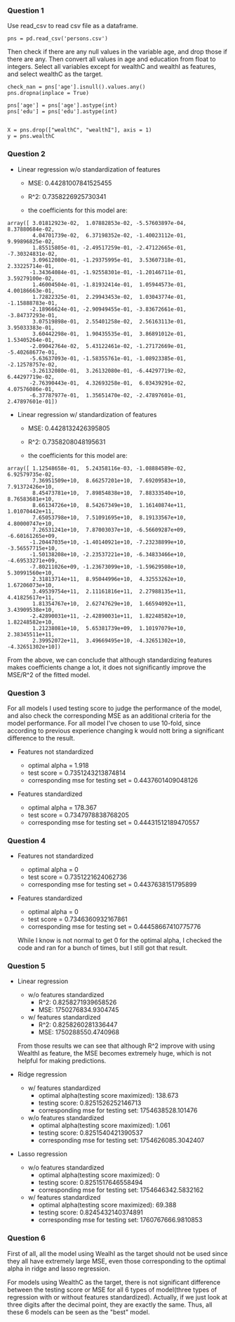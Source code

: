 ### Question 1
Use read_csv to read csv file as a dataframe.
```
pns = pd.read_csv('persons.csv')
```

Then check if there are any null values in the variable age, and drop those if there are any. Then convert all values in age and education from float to integers. Select all variables except for wealthC and wealthI as features, and select wealthC as the target.
```
check_nan = pns['age'].isnull().values.any()
pns.dropna(inplace = True)

pns['age'] = pns['age'].astype(int)
pns['edu'] = pns['edu'].astype(int)


X = pns.drop(["wealthC", "wealthI"], axis = 1)
y = pns.wealthC
```

### Question 2
* Linear regression w/o standardization of features
  * MSE: 0.44281007841525455
  * R^2: 0.7358226925730341

  * the coefficients for this model are:
```
array([ 3.01812923e-02,  1.07882853e-02, -5.57603897e-04,  8.37880684e-02,
        4.04701739e-02,  6.37198352e-02, -1.40023112e-01,  9.99896825e-02,
        1.85515805e-01, -2.49517259e-01, -2.47122665e-01, -7.30324831e-02,
        3.09612080e-01, -1.29375995e-01,  3.53607318e-01,  2.33225714e-01,
       -1.34364084e-01, -1.92558301e-01, -1.20146711e-01,  3.59279100e-02,
        1.46004504e-01, -1.81932414e-01,  1.05944573e-01,  4.00186663e-01,
        1.72822325e-01,  2.29943453e-02,  1.03043774e-01, -1.15888783e-01,
       -2.18966624e-01, -2.90949455e-01, -3.83672661e-01, -3.84737293e-01,
        3.07519898e-01,  2.55401258e-02,  2.56163113e-01,  3.95033383e-01,
        3.60442298e-01,  1.90435535e-01,  3.86891012e-01,  1.53405264e-01,
       -2.09042764e-02,  5.43122461e-02, -1.27172669e-01, -5.40268677e-01,
       -5.63637093e-01, -1.58355761e-01, -1.08923385e-01, -2.12578757e-02,
       -3.26132080e-01,  3.26132080e-01, -6.44297719e-02,  6.44297719e-02,
       -2.76390443e-01,  4.32693258e-01,  6.03439291e-02,  4.07576086e-01,
       -6.37787977e-01,  1.35651470e-02, -2.47897601e-01,  2.47897601e-01])
```

* Linear regression w/ standardization of features
  * MSE: 0.4428132426395805
  * R^2: 0.7358208048195631

  * the coefficients for this model are:
```
array([ 1.12548658e-01,  5.24358116e-03, -1.08884589e-02,  6.92579735e-02,
        7.36951509e+10,  8.66257201e+10,  7.69209583e+10,  7.91372426e+10,
        8.45473781e+10,  7.89854838e+10,  7.88333540e+10,  8.76583681e+10,
        8.66134726e+10,  8.54267349e+10,  1.16140874e+11,  1.01070442e+11,
        7.65053798e+10,  7.51091695e+10,  8.19133567e+10,  4.80000747e+10,
        7.26531241e+10,  7.87003037e+10, -6.56609287e+09, -6.60161265e+09,
       -1.20447035e+10, -1.40140921e+10, -7.23238899e+10, -3.56557715e+10,
       -1.50138208e+10, -2.23537221e+10, -6.34833466e+10, -4.69533271e+09,
       -7.80211026e+09, -1.23673099e+10, -1.59629508e+10,  5.30991560e+10,
        2.31813714e+11,  8.95044996e+10,  4.32553262e+10,  1.67206073e+10,
        3.49539754e+11,  2.11161816e+11,  2.27988135e+11,  4.41825617e+11,
        1.81354767e+10,  2.62747629e+10,  1.66594092e+11,  3.43909538e+10,
       -2.42890031e+11, -2.42890031e+11,  1.82248582e+10,  1.82248582e+10,
        1.21238081e+10,  5.65381739e+09,  1.10197079e+10,  2.38345511e+11,
        2.39952072e+11,  3.49669495e+10, -4.32651302e+10, -4.32651302e+10])
```

From the above, we can conclude that although standardizing features makes coefficients change a lot, it does not significantly improve the MSE/R^2 of the fitted model.

### Question 3
For all models I used testing score to judge the performance of the model, and also check the corresponding MSE as an additional criteria for the model performance. For all model I've chosen to use 10-fold, since according to previous experience changing k would nott bring a significant difference to the result.

* Features not standardized
  * optimal alpha = 1.918
  * test score = 0.7351243213874814
  * corresponding mse for testing set = 0.4437601409048126

* Features standardized
  * optimal alpha = 178.367
  * test score = 0.7347978838768205
  * corresponding mse for testing set = 0.44431512189470557

### Question 4

* Features not standardized
  * optimal alpha = 0
  * test score = 0.7351221624062736
  * corresponding mse for testing set = 0.4437638151795899

* Features standardized
  * optimal alpha = 0
  * test score = 0.7346360932167861
  * corresponding mse for testing set = 0.44458667410775776

  While I know is not normal to get 0 for the optimal alpha, I checked the code and ran for a bunch of times, but I still got that result.


### Question 5
* Linear regression
  * w/o features standardized
    * R^2: 0.8258271939658526
    * MSE: 1750276834.9304745
  * w/ features standardized
    * R^2: 0.8258260281336447
    * MSE: 1750288550.4740968

  From those results we can see that although R^2 improve with using WealthI as feature, the MSE becomes extremely huge, which is not helpful for making predictions.

* Ridge regression
  * w/ features standardized
    * optimal alpha(testing score maximized): 138.673 
    * testing score: 0.8251526252146713
    * corresponding mse for testing set: 1754638528.101476
  * w/o features standardized
    * optimal alpha(testing score maximized): 1.061
    * testing score: 0.8251540421390537
    * corresponding mse for testing set: 1754626085.3042407

* Lasso regression
  * w/o features standardized
    * optimal alpha(testing score maximized): 0
    * testing score: 0.8251517646558494
    * corresponding mse for testing set: 1754646342.5832162
  * w/ features standardized
    * optimal alpha(testing score maximized): 69.388
    * testing score: 0.8245432140374891
    * corresponding mse for testing set: 1760767666.9810853
 
 ### Question 6
 First of all, all the model using WealhI as the target should not be used since they all have extremely large MSE, even those corresponding to the optimal alpha in ridge and lasso regression. 
 
 For models using WealthC as the target, there is not significant difference between the testing score or MSE for all 6 types of model(three types of regression with or without features standardized). Actually, if we just look at three digits after the decimal point, they are exactly the same. Thus, all these 6 models can be seen as the "best" model.
 


